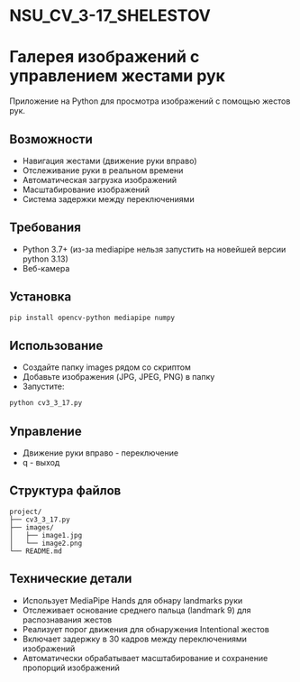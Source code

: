 # NSU_CV_3-17_SHELESTOV

# Галерея изображений с управлением жестами рук

Приложение на Python для просмотра изображений с помощью жестов рук.

## Возможности
- Навигация жестами (движение руки вправо)
- Отслеживание руки в реальном времени
- Автоматическая загрузка изображений
- Масштабирование изображений
- Система задержки между переключениями

## Требования
- Python 3.7+ (из-за mediapipe нельзя запустить на новейшей версии python 3.13)
- Веб-камера

## Установка
```bash
pip install opencv-python mediapipe numpy
```

## Использование
- Создайте папку images рядом со скриптом
- Добавьте изображения (JPG, JPEG, PNG) в папку
- Запустите:
```bash
python cv3_3_17.py
```
## Управление
- Движение руки вправо - переключение
- q - выход

## Структура файлов
```
project/
├── cv3_3_17.py
├── images/
│   ├── image1.jpg
│   └── image2.png
└── README.md
```
## Технические детали
- Использует MediaPipe Hands для обнару landmarks руки
- Отслеживает основание среднего пальца (landmark 9) для распознавания жестов
- Реализует порог движения для обнаружения Intentional жестов
- Включает задержку в 30 кадров между переключениями изображений
- Автоматически обрабатывает масштабирование и сохранение пропорций изображений

